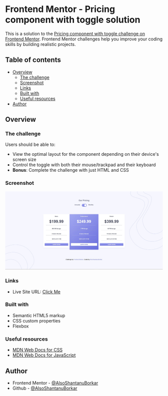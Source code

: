 # Frontend Mentor - Pricing component with toggle solution

This is a solution to the [Pricing component with toggle challenge on Frontend Mentor](https://www.frontendmentor.io/challenges/pricing-component-with-toggle-8vPwRMIC). Frontend Mentor challenges help you improve your coding skills by building realistic projects. 

## Table of contents

- [Overview](#overview)
  - [The challenge](#the-challenge)
  - [Screenshot](#screenshot)
  - [Links](#links)
  - [Built with](#built-with)
  - [Useful resources](#useful-resources)
- [Author](#author)




## Overview

### The challenge

Users should be able to:

- View the optimal layout for the component depending on their device's screen size
- Control the toggle with both their mouse/trackpad and their keyboard
- **Bonus**: Complete the challenge with just HTML and CSS

### Screenshot

![](./images/Screenshot.jpg)

### Links

- Live Site URL: [Click Me](https://pricing-component-sb.netlify.app/)


### Built with

- Semantic HTML5 markup
- CSS custom properties
- Flexbox


### Useful resources

- [MDN Web Docs for CSS](https://developer.mozilla.org/en-US/docs/Web/CSS)
- [MDN Web Docs for JavaScript](https://developer.mozilla.org/en-US/docs/Web/JavaScript)

## Author

- Frontend Mentor - [@AlsoShantanuBorkar](https://www.frontendmentor.io/profile/AlsoShantanuBorkar)
- Github - [@AlsoShantanuBorkar](https://github.com/AlsoShantanuBorkar)

